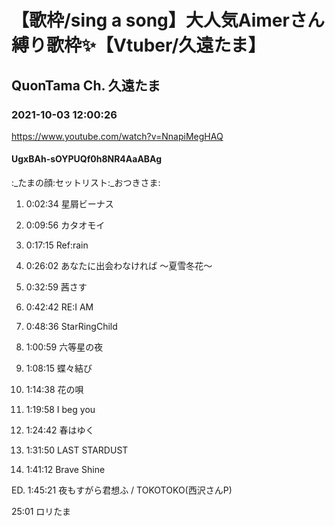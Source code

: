 # 【歌枠/sing a song】大人気Aimerさん縛り歌枠✨【Vtuber/久遠たま】

## QuonTama Ch. 久遠たま

### 2021-10-03 12:00:26

https://www.youtube.com/watch?v=NnapiMegHAQ

#### UgxBAh-sOYPUQf0h8NR4AaABAg

:_たまの顔:セットリスト:_おつきさま:



01.  0:02:34  星屑ビーナス

02.  0:09:56  カタオモイ

03.  0:17:15  Ref:rain

04.  0:26:02  あなたに出会わなければ ～夏雪冬花～

05.  0:32:59  茜さす

06.  0:42:42  RE:I AM

07.  0:48:36  StarRingChild

08.  1:00:59  六等星の夜

09.  1:08:15  蝶々結び

10.  1:14:38  花の唄

11.  1:19:58  I beg you

12.  1:24:42  春はゆく

13.  1:31:50  LAST STARDUST

14.  1:41:12  Brave Shine

ED.  1:45:21  夜もすがら君想ふ / TOKOTOKO(西沢さんP)



25:01 ロリたま


